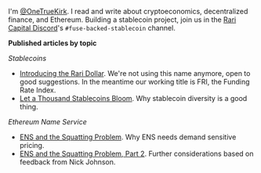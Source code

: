I'm [@OneTrueKirk](https://twitter.com/OneTrueKirk). I read and write about cryptoeconomics, decentralized finance, and Ethereum.
Building a stablecoin project, join us in the [Rari Capital Discord](https://discord.com/invite/tmPU6tG7Mn)'s `#fuse-backed-stablecoin` channel.

**Published articles by topic**

*Stablecoins*
- [Introducing the Rari Dollar](https://medium.com/@kirkhutchison/introducing-the-rari-dollar-ea6fd4e97c54). We're not using this name anymore, open to good suggestions. In the meantime our working title is FRI, the Funding Rate Index.
- [Let a Thousand Stablecoins Bloom](https://medium.com/@kirkhutchison/let-a-thousand-stablecoins-bloom-ae01aaf15a73). Why stablecoin diversity is a good thing.

*Ethereum Name Service*
- [ENS and the Squatting Problem](https://medium.com/@kirkhutchison/ens-and-the-squatting-problem-da5d273501b1). Why ENS needs demand sensitive pricing.
- [ENS and the Squatting Problem, Part 2](https://medium.com/@kirkhutchison/ens-and-the-squatting-problem-part-2-5728c6788ca1). Further considerations based on feedback from Nick Johnson.